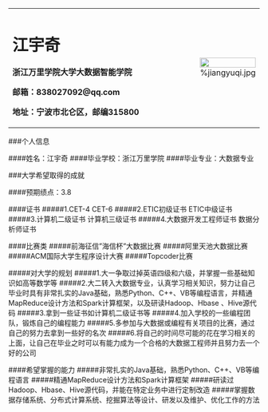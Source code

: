 <table border="0">
  <tr>
    <td width="75%">
      <h1>江宇奇</h1>
      <p><b></b></p>
      <p><b>浙江万里学院大学大数据智能学院</b></p>
      <p><b>邮箱：838027092@qq.com</b></p>
      <p><b>地址：宁波市北仑区，邮编315800</b></p>
    </td>
    <td width="25%">
      <img src="/zhengjianzhao.jpg" width="100%">      %jiangyuqi.jpg
    </td>
  </tr>
</table>



###个人信息

####姓名：江宇奇
####毕业学校：浙江万里学院
####毕业专业：大数据专业


###大学希望取得的成就

####预期绩点：3.8

####证书
#####1.CET-4      CET-6
#####2.ETIC初级证书                 ETIC中级证书
#####3.计算机二级证书               计算机三级证书
#####4.大数据开发工程师证书         数据分析师证书

####比赛类
#####前海征信”海信杯”大数据比赛
#####阿里天池大数据比赛
#####ACM国际大学生程序设计大赛
#####Topcoder比赛


#####对大学的规划
#####1.大一争取过掉英语四级和六级，并掌握一些基础知识如高等数学等
#####2.大二转入大数据专业，认真学习相关知识，努力让自己毕业时具有非常扎实的Java基础，熟悉Python、C++、VB等编程语言，并精通MapReduce设计方法和Spark计算框架，以及研读Hadoop、Hbase 、Hive源代码
#####3.拿到一些证书如计算机二级证书等
#####4.加入学校的一些编程团队，锻炼自己的编程能力
#####5.多参加与大数据或编程有关项目的比赛，通过自己的努力去拿到一些好的名次
#####6.将自己的时间尽可能的花在学习相关的上面，让自己在毕业之时可以有能力成为一个合格的大数据工程师并且努力去一个好的公司


####希望掌握的能力
#####非常扎实的Java基础，熟悉Python、C++、VB等编程语言
#####精通MapReduce设计方法和Spark计算框架
#####研读过Hadoop、Hbase、Hive源代码，并能在特定业务中进行定制改造
#####掌握数据存储系统、分布式计算系统、挖掘算法等设计、研发以及维护、优化工作的方法



